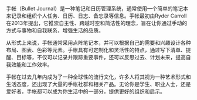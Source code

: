 手帐（Bullet Journal）是一种笔记和日历管理系统，通常使用一个简单的笔记本来记录和组织个人任务、日历、日志、备忘录等信息。手帐最初由Ryder Carroll在2013年提出，它推崇自主性、跨越时空和简洁性的理念，旨在让你通过手动的方式与事物和自我联系，增强生活的品质。

从形式上来说，手帐通常采用点阵笔记本，并可以根据自己的需要和兴趣设计各种布局、图表、色彩等元素。手帐具有可定制化和灵活性的特点，通过写下清单、提醒、目标等，不仅可以记录并跟踪重要事件，还可以反思过去、计划未来，提高自我效能和工作效率。

手帐在过去几年内成为了一种全球性的流行文化，许多人将其视为一种艺术形式和生活态度，还出现了大量的手帐社群和相关产品。无论你是学生、职业人士，还是爱好者，手帐都可以成为你生活中的一部分，提供更好的组织和启示。